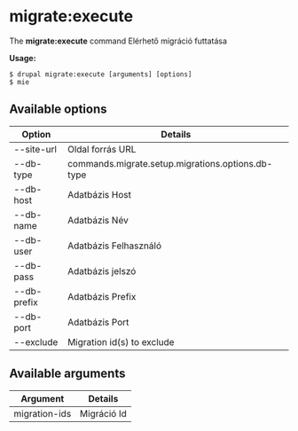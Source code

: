 # migrate:execute
The **migrate:execute** command Elérhető migráció futtatása

**Usage:**
```
$ drupal migrate:execute [arguments] [options] 
$ mie  
```

## Available options
Option | Details
-------|-------------
--site-url | Oldal forrás URL
--db-type | commands.migrate.setup.migrations.options.db-type
--db-host | Adatbázis Host
--db-name | Adatbázis Név
--db-user | Adatbázis Felhasználó
--db-pass | Adatbázis jelszó
--db-prefix | Adatbázis Prefix
--db-port | Adatbázis Port
--exclude | Migration id(s) to exclude

## Available arguments
Argument | Details
---------|-------------
migration-ids | Migráció Id
